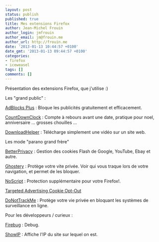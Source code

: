 ```yaml
---
layout: post
status: publish
published: true
title: Mes extensions Firefox
author: Jean-Michel Frouin
author_login: jmfrouin
author_email: jm@frouin.me
author_url: http://frouin.me
date: '2013-01-13 10:44:57 +0100'
date_gmt: '2013-01-13 09:44:57 +0100'
categories:
- firefox
- iceweasel
tags: []
comments: []
---
```

<p>Présentation des extensions Firefox, que j'utilise :)</p>
<!--more-->
<p>Les "grand public" :</p>
<p><a href="https://addons.mozilla.org/fr/firefox/addon/adblock-plus/" target="_blank">AdBlocks Plus</a> : Bloque les publicités gratuitement et efficacement.</p>
<p><a href="https://addons.mozilla.org/fr/firefox/addon/countdownclock/" target="_blank">CountDownClock</a> : Compte à rebours avant une date, pratique pour noel, anniversaire ... grosses chouilles ...</p>
<p><a href="https://addons.mozilla.org/fr/firefox/addon/video-downloadhelper/" target="_blank">DownloadHelper</a> : Télécharge simplement une vidéo sur un site web.</p>
<p>Les mode "parano grand frère"</p>
<p><a href="https://addons.mozilla.org/fr/firefox/addon/betterprivacy/" target="_blank">BetterPrivacy</a> : Gestion des cookies Flash de Google, YouTube, Ebay et autre.</p>
<p><a href="https://addons.mozilla.org/fr/firefox/addon/ghostery/" target="_blank">Ghostery</a> : Protège votre vite privée. Voir qui vous traque lors de votre navigation, et permet de les bloquer.</p>
<p><a href="https://addons.mozilla.org/fr/firefox/addon/noscript/" target="_blank">NoScript</a> : Protection supplémentaire pour votre Firefox!.</p>
<p><a href="https://addons.mozilla.org/fr/firefox/addon/targeted-advertising-cookie-op/" target="_blank">Targeted Advertising Cookie Opt-Out</a></p>
<p><a href="https://addons.mozilla.org/fr/firefox/addon/donottrackplus/" target="_blank">DoNotTrackMe</a> : Protège votre vie privée en bloquant les systèmes de surveillance en ligne.</p>
<p>Pour les développeurs / curieux :</p>
<p><a href="https://addons.mozilla.org/fr/firefox/addon/firebug/" target="_blank">Firebug</a> : Debug.</p>
<p><a href="https://addons.mozilla.org/fr/firefox/addon/showip/" target="_blank">ShowIP</a> : Affiche l'IP du site sur lequel on est.</p>
